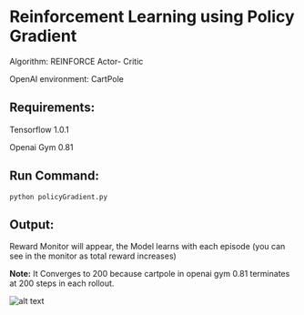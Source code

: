 # Reinforcement Learning using Policy Gradient
Algorithm: REINFORCE Actor- Critic  

OpenAI environment: CartPole

Requirements:
-------------

Tensorflow 1.0.1

Openai Gym 0.81


Run Command:
------------
    python policyGradient.py
    
Output:
-------
Reward Monitor will appear, the Model learns with each episode (you can see in the monitor as total reward increases) 

**Note:** It Converges to 200 because cartpole in openai gym 0.81 terminates at 200 steps in each rollout.

![alt text](https://github.com/srikanthmalla/policy_gradient/blob/master/reward%20vs%20episodes.png "Reward_vs_Episodes")

